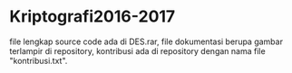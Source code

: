 # Kriptografi2016-2017
file lengkap source code ada di DES.rar,
file dokumentasi berupa gambar terlampir di repository,
kontribusi ada di repository dengan nama file "kontribusi.txt".
